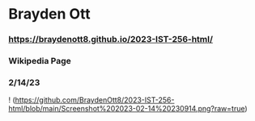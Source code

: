 # Brayden Ott

### https://braydenott8.github.io/2023-IST-256-html/
### Wikipedia Page
### 2/14/23

! (https://github.com/BraydenOtt8/2023-IST-256-html/blob/main/Screenshot%202023-02-14%20230914.png?raw=true)

